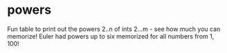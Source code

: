# powers
Fun table to print out the powers 2..n of ints 2...m - see how much you can memorize! Euler had powers up to six memorized for all numbers from 1, 100!
